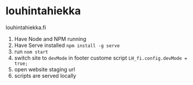 # louhintahiekka
louhintahiekka.fi

1. Have Node and NPM running
2. Have Serve installed
    `npm install -g serve`
3. run `nom start`
4. switch site to `devMode` in footer custome script `LH_fi.config.devMode = true;`
5. open website staging url
6. scripts are served locally